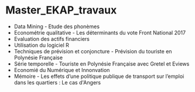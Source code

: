 # Master_EKAP_travaux
* Data Mining - Etude des phonèmes 
* Econométrie qualitative - Les déterminants du vote Front National 2017 
* Evaluation des actifs financiers 
* Utilisation du logiciel R
* Techniques de prévision et conjoncture - Prévision du touriste en Polynésie Française
* Série temporelle - Touriste en Polynésie Française avec Gretel et Eviews
* Economié du Numérique et Innonvation
* Mémoire - Les effets d’une politique publique de transport sur l’emploi dans les quartiers : Le cas d'Angers
